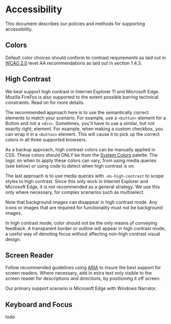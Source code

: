 # Accessibility

This document describes our policies and methods for supporting accessibility.

## Colors

Default color choices should conform to contrast requirements as laid out in [WCAG 2.0](https://www.w3.org/TR/WCAG20/) level AA recommendations as laid out in section 1.4.3.

## High Contrast

We best support high contrast in Internet Explorer 11 and Microsoft Edge. Mozilla FireFox is also supported to the extent possible barring technical constraints. Read on for more details.

The recommended approach here is to use the semantically correct elements to match your scenario. For example, use a `<button>` element for a Button and not a `<div>`. Sometimes, you'll have to use a similar, but not exactly right, element. For example, when making a custom checkbox, you can wrap it in a `<button>` element. This will cause it to pick up the correct colors in all three supported browsers.

As a backup approach, high contrast colors can be manually applied in CSS.
These colors should ONLY be from the [System Colors](https://developer.mozilla.org/en-US/docs/Web/CSS/color_value#System_Colors) palette. The logic on when to apply these colors can vary, from using media queries (see below) or using code to detect when high contrast is on.

The last approach is to use media queries with `-ms-high-contrast` to scope styles to high contrast. Since this only work in Internet Explorer and Microsoft Edge, it is not recommended as a general strategy. We use this only where necessary, for complex scenarios such as multiselect.

Note that background images can disappear in high contrast mode. Any icons or images that are required for functionality must not be background images.

In high contrast mode, color should not be the only means of conveying feedback. A transparent border or outline will appear in high contrast mode, a useful way of denoting focus without affecting non-high contrast visual design.

## Screen Reader

Follow recommended guidelines using [ARIA](https://developer.mozilla.org/en-US/docs/Web/Accessibility/ARIA) to insure the best support for screen readers. Where necessary, add in extra text only visible to the screen reader for descriptions and directions, by positioning it off screen.

Our primary support scenario is Microsoft Edge with Windows Narrator.

## Keyboard and Focus

todo